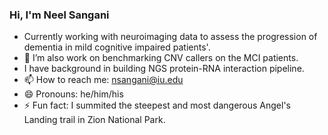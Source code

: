 ### Hi, I'm Neel Sangani

- Currently working with neuroimaging data to assess the progression of dementia in mild cognitive impaired patients'. 
- 👯 I’m also work on benchmarking CNV callers on the MCI patients.
- I have background in building NGS protein-RNA interaction pipeline. 
- 📫 How to reach me: nsangani@iu.edu
- 😄 Pronouns: he/him/his
- ⚡ Fun fact: I summited the steepest and most dangerous Angel's Landing trail in Zion National Park.

